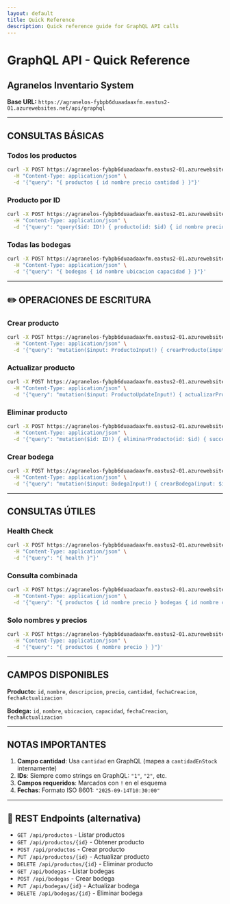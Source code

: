 ```yaml
---
layout: default
title: Quick Reference
description: Quick reference guide for GraphQL API calls
---
```


<link rel="stylesheet" href="https://diegobarrosa.github.io/diegobarrosaraya-assets/shared-theme.css">
<link rel="stylesheet" href="https://diegobarrosa.github.io/diegobarrosaraya-assets/shared-footer.css">
<script src="https://diegobarrosa.github.io/diegobarrosaraya-assets/shared-theme.js"></script>

# GraphQL API - Quick Reference
## Agranelos Inventario System

**Base URL:** `https://agranelos-fybpb6duaadaaxfm.eastus2-01.azurewebsites.net/api/graphql`

---

## CONSULTAS BÁSICAS

### Todos los productos
```bash
curl -X POST https://agranelos-fybpb6duaadaaxfm.eastus2-01.azurewebsites.net/api/graphql \
  -H "Content-Type: application/json" \
  -d '{"query": "{ productos { id nombre precio cantidad } }"}'
```

### Producto por ID
```bash
curl -X POST https://agranelos-fybpb6duaadaaxfm.eastus2-01.azurewebsites.net/api/graphql \
  -H "Content-Type: application/json" \
  -d '{"query": "query($id: ID!) { producto(id: $id) { id nombre precio cantidad } }", "variables": {"id": "1"}}'
```

### Todas las bodegas
```bash
curl -X POST https://agranelos-fybpb6duaadaaxfm.eastus2-01.azurewebsites.net/api/graphql \
  -H "Content-Type: application/json" \
  -d '{"query": "{ bodegas { id nombre ubicacion capacidad } }"}'
```

---

## ✏️ OPERACIONES DE ESCRITURA

### Crear producto
```bash
curl -X POST https://agranelos-fybpb6duaadaaxfm.eastus2-01.azurewebsites.net/api/graphql \
  -H "Content-Type: application/json" \
  -d '{"query": "mutation($input: ProductoInput!) { crearProducto(input: $input) { success message producto { id nombre } } }", "variables": {"input": {"nombre": "Nuevo Producto", "descripcion": "Test", "precio": 29.99, "cantidad": 100}}}'
```

### Actualizar producto
```bash
curl -X POST https://agranelos-fybpb6duaadaaxfm.eastus2-01.azurewebsites.net/api/graphql \
  -H "Content-Type: application/json" \
  -d '{"query": "mutation($input: ProductoUpdateInput!) { actualizarProducto(input: $input) { success message } }", "variables": {"input": {"id": "1", "nombre": "Producto Actualizado", "precio": 35.99}}}'
```

### Eliminar producto
```bash
curl -X POST https://agranelos-fybpb6duaadaaxfm.eastus2-01.azurewebsites.net/api/graphql \
  -H "Content-Type: application/json" \
  -d '{"query": "mutation($id: ID!) { eliminarProducto(id: $id) { success message } }", "variables": {"id": "1"}}'
```

### Crear bodega
```bash
curl -X POST https://agranelos-fybpb6duaadaaxfm.eastus2-01.azurewebsites.net/api/graphql \
  -H "Content-Type: application/json" \
  -d '{"query": "mutation($input: BodegaInput!) { crearBodega(input: $input) { success message bodega { id nombre } } }", "variables": {"input": {"nombre": "Nueva Bodega", "ubicacion": "Zona Norte", "capacidad": 1500}}}'
```

---

## CONSULTAS ÚTILES

### Health Check
```bash
curl -X POST https://agranelos-fybpb6duaadaaxfm.eastus2-01.azurewebsites.net/api/graphql \
  -H "Content-Type: application/json" \
  -d '{"query": "{ health }"}'
```

### Consulta combinada
```bash
curl -X POST https://agranelos-fybpb6duaadaaxfm.eastus2-01.azurewebsites.net/api/graphql \
  -H "Content-Type: application/json" \
  -d '{"query": "{ productos { id nombre precio } bodegas { id nombre capacidad } }"}'
```

### Solo nombres y precios
```bash
curl -X POST https://agranelos-fybpb6duaadaaxfm.eastus2-01.azurewebsites.net/api/graphql \
  -H "Content-Type: application/json" \
  -d '{"query": "{ productos { nombre precio } }"}'
```

---

## CAMPOS DISPONIBLES

**Producto:** `id`, `nombre`, `descripcion`, `precio`, `cantidad`, `fechaCreacion`, `fechaActualizacion`

**Bodega:** `id`, `nombre`, `ubicacion`, `capacidad`, `fechaCreacion`, `fechaActualizacion`

---

## NOTAS IMPORTANTES

1. **Campo cantidad**: Usa `cantidad` en GraphQL (mapea a `cantidadEnStock` internamente)
2. **IDs**: Siempre como strings en GraphQL: `"1"`, `"2"`, etc.
3. **Campos requeridos**: Marcados con `!` en el esquema
4. **Fechas**: Formato ISO 8601: `"2025-09-14T10:30:00"`

---

## 🔗 REST Endpoints (alternativa)

- `GET /api/productos` - Listar productos
- `GET /api/productos/{id}` - Obtener producto
- `POST /api/productos` - Crear producto
- `PUT /api/productos/{id}` - Actualizar producto  
- `DELETE /api/productos/{id}` - Eliminar producto
- `GET /api/bodegas` - Listar bodegas
- `POST /api/bodegas` - Crear bodega
- `PUT /api/bodegas/{id}` - Actualizar bodega
- `DELETE /api/bodegas/{id}` - Eliminar bodega
